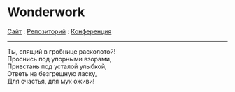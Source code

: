 # Wonderwork

[Сайт](http://ss13.ru) : 
[Репозиторий](https://github.com/BlueCabaret/Wonderwork) : 
[Конференция](https://discord.gg/0rYoywTfgM3uEX8T)

---

Ты, спящий в гробнице расколотой!
<br>Проснись под упорными взорами,
<br>Привстань под усталой улыбкой,
<br>Ответь на безгрешную ласку,
<br>Для счастья, для мук оживи!
